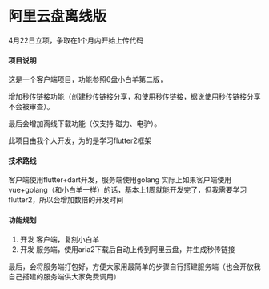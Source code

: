 # 阿里云盘离线版

4月22日立项，争取在1个月内开始上传代码

#### 项目说明

这是一个客户端项目，功能参照6盘小白羊第二版，

增加秒传链接功能（创建秒传链接分享，和使用秒传链接，据说使用秒传链接分享不会被审查）。

最后会增加离线下载功能（仅支持 磁力、电驴）。

此项目由我个人开发，为的是学习flutter2框架

#### 技术路线

客户端使用flutter+dart开发，服务端使用golang
实际上如果客户端使用vue+golang（和小白羊一样）的话，基本上1周就能开发完了，但我需要学习flutter2，所以会增加数倍的开发时间

#### 功能规划

1. 开发 客户端，复刻小白羊
2. 开发 服务端，使用aria2下载后自动上传到阿里云盘，并生成秒传链接

最后，会将服务端打包好，方便大家用最简单的步骤自行搭建服务端（也会开放我自己搭建的服务端供大家免费调用）

